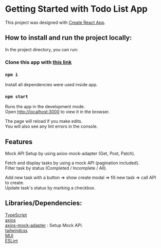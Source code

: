 # Getting Started with Todo List App

This project was designed with [Create React App](https://github.com/facebook/create-react-app).

## How to install and run the project locally:

In the project directory, you can run:

### Clone this app with [this link](https://github.com/linfnn/hcu-fe-coding-test.git)

### `npm i` 
Install all dependencies were used inside app.

### `npm start`

Runs the app in the development mode.\
Open [http://localhost:3000](http://localhost:3000) to view it in the browser.

The page will reload if you make edits.\
You will also see any lint errors in the console.

## Features
Mock API Setup by using axios-mock-adapter (Get, Post, Patch).

Fetch and display tasks by using a mock API (pagination included). \
Filter task by status (Completed / Incomplete / All). 

Add new task with a button => show create modal => fill new task => call API to create. \
Update task's status by marking a checkbox. 

## Libraries/Dependencies:
[TypeScript](https://www.typescriptlang.org/)\
[axios]()\
[axios-mock-adapter](https://www.npmjs.com/package/axios-mock-adapter) : Setup Mock API.\
[tailwindcss](https://tailwindcss.com/docs/installation)\
[MUI](https://mui.com/material-ui/getting-started/installation/)\
[ESLint](https://www.npmjs.com/package/eslint)